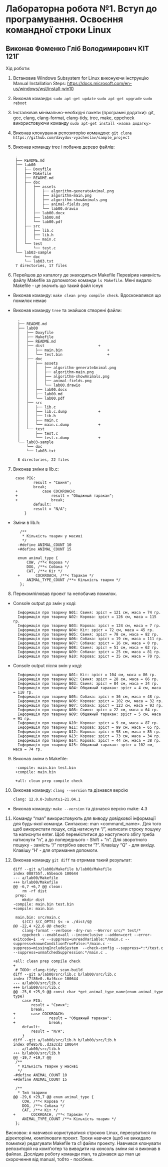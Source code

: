 # Лабораторна робота №1. Вступ до програмування. Освоєння командної строки Linux #

## Виконав Фоменко Гліб Володимирович КІТ 121Г ##

Хід роботи:

1. Встановив Windows Subsystem for Linux виконуючи інструкцію Manual Installation Steps: https://docs.microsoft.com/en-us/windows/wsl/install-win10

2. Виконав команди: 
`sudo apt-get update`
`sudo apt-get upgrade`
`sudo reboot`

3. Інсталював мінімально-необхідні пакети (програмні додатки): git, gcc, clang, clang-format, clang-tidy, tree, make, cppcheck використовуючи команду `sudo apt-get install <назва додатку>`

4. Виконав клонування репозиторію командою: `git clone https://github.com/davydov-vyacheslav/sample_project`

5. Виконав команду tree і побачив дерево файлів:

		.
		├── README.md
		├── lab00
		│   ├── Doxyfile
		│   ├── Makefile
		│   ├── README.md
		│   ├── doc
		│   │   ├── assets
		│   │   │   ├── algorithm-generateAnimal.png
		│   │   │   ├── algorithm-main.png
		│   │   │   ├── algorithm-showAnimals.png
		│   │   │   ├── animal-fields.png
		│   │   │   └── lab00.drawio
		│   │   ├── lab00.docx
		│   │   ├── lab00.md
		│   │   └── lab00.pdf
		│   ├── src
		│   │   ├── lib.c
		│   │   ├── lib.h
		│   │   └── main.c
		│   └── test
		│       └── test.c
		└── lab03-sample
		    └── doc
			└── lab03.txt
		7 directories, 17 files

6. Перейшов до каталогу де знаходиться Makefile
Перевірив наявність файлу Makefile за допомогою команди `ls Makefile`. Мені видало Makefile - це значить що такий файл існує
* Виконав команду: `make clean prep compile check`. Вдосконалився що помилок немає
* Виконав команду `tree` та знайшов створені файли:

		.
		├── README.md
		├── lab00
		│   ├── Doxyfile
		│   ├── Makefile
		│   ├── README.md
		│   ├── dist						+
		│   │   ├── main.bin					+
		│   │   └── test.bin					+
		│   ├── doc
		│   │   ├── assets
		│   │   │   ├── algorithm-generateAnimal.png
		│   │   │   ├── algorithm-main.png
		│   │   │   ├── algorithm-showAnimals.png
		│   │   │   ├── animal-fields.png
		│   │   │   └── lab00.drawio
		│   │   ├── lab00.docx
		│   │   ├── lab00.md
		│   │   └── lab00.pdf
		│   ├── src
		│   │   ├── lib.c
		│   │   ├── lib.c.dump				+
		│   │   ├── lib.h
		│   │   ├── main.c
		│   │   └── main.c.dump				+
		│   └── test
		│       ├── test.c
		│       └── test.c.dump				+
		└── lab03-sample
		    └── doc
			└── lab03.txt

		8 directories, 22 files

7. Виконав зміни в lib.c:

		case PIG:
				result = "Свиня";
				break;
		+       	case COCKROACH:
		+               result = "Общажный таракан";
		+               break;
				default:
				result = "N/A";
			}

* Зміни в lib.h:

		 /**
		  * Кількість тварин у масиві
		  */
		-#define ANIMAL_COUNT 10
		+#define ANIMAL_COUNT 15

		enum animal_type {
			COW, /**< Корова */
			DOG, /**< Собака */
			CAT, /**< Кіт */
		+       COCKROACH, /**< Таракан */
			ANIMAL_TYPE_COUNT /**< Кількість тварин */
		 };


8. Перекомпілював проект та непобачив помилок.
* Console output до змін у коді:

		Інформація про тварину №01: Свиня: зріст = 121 см, маса = 74 гр.
		Інформація про тварину №02: Корова: зріст = 126 см, маса = 115 гр.
		Інформація про тварину №03: Корова: зріст = 124 см, маса = 7 гр.
		Інформація про тварину №04: Кіт: зріст = 72 см, маса = 45 гр.
		Інформація про тварину №05: Свиня: зріст = 78 см, маса = 82 гр.
		Інформація про тварину №06: Собака: зріст = 19 см, маса = 111 гр.
		Інформація про тварину №07: Собака: зріст = 16 см, маса = 0 гр.
		Інформація про тварину №08: Свиня: зріст = 51 см, маса = 62 гр.
		Інформація про тварину №09: Собака: зріст = 25 см, маса = 81 гр.
		Інформація про тварину №10: Корова: зріст = 35 см, маса = 70 гр.

* Console output після змін у коді:

		Інформація про тварину №01: Кіт: зріст = 104 см, маса = 86 гр.
		Інформація про тварину №02: Свиня: зріст = 28 см, маса = 66 гр.
		Інформація про тварину №03: Свиня: зріст = 84 см, маса = 34 гр.
		Інформація про тварину №04: Общажный таракан: зріст = 4 см, маса = 118 гр.
		Інформація про тварину №05: Собака: зріст = 36 см, маса = 48 гр.
		Інформація про тварину №06: Корова: зріст = 102 см, маса = 32 гр.
		Інформація про тварину №07: Собака: зріст = 123 см, маса = 93 гр.
		Інформація про тварину №08: Свиня: зріст = 22 см, маса = 64 гр.
		Інформація про тварину №09: Общажный таракан: зріст = 5 см, маса = 91 гр.
		Інформація про тварину №10: Корова: зріст = 9 см, маса = 87 гр.
		Інформація про тварину №11: Корова: зріст = 99 см, маса = 65 гр.
		Інформація про тварину №12: Корова: зріст = 98 см, маса = 85 гр.
		Інформація про тварину №13: Корова: зріст = 73 см, маса = 34 гр.
		Інформація про тварину №14: Корова: зріст = 44 см, маса = 38 гр.
		Інформація про тварину №15: Общажный таракан: зріст = 102 см, маса = 74 гр.

9. Виконав зміни в Makefile:

		-compile: main.bin test.bin
		+compile: main.bin

		+all: clean prep compile check

10. Виконав команду: `clang --version` та дізнався версію 

		clang: 12.0.0-3ubuntu1~21.04.1

* Виконав команду: `make --version` та дізнався версію make: 4.3

11. Команду “man” використовують для виводу довідкової інформації для будь-якої команди. Синтаксис: man <command_name>. Для того щоб використати пошук, слід натиснути “/”, написати строку пошуку та натиснути enter. Щоб переміститися до наступного збігу треба натиснути “n”, а до попереднього - Shift + “n”. Для зворотного пошуку - замість “/” потрібно ввести “?”. Клавішу “Q” - для вихіду. Клавішу “H’ - для отримання допомоги.

12. Виконав команду `git diff` та отримав такий результат:

		diff --git a/lab00/Makefile b/lab00/Makefile
		index 088755f..65beac6 100644
		--- a/lab00/Makefile
		+++ b/lab00/Makefile
		@@ -6,7 +6,7 @@ clean:
			rm -rf dist
		 prep:
			mkdir dist
		-compile: main.bin test.bin
		+compile: main.bin

		 main.bin: src/main.c
			$(CC) $(C_OPTS) $< -o ./dist/$@
		@@ -22,4 +22,6 @@ check:
			clang-format --verbose -dry-run --Werror src/* test/*
			cppcheck --enable=all --inconclusive --addon=cert --error-exitcode=1  -v --suppress=unreadVariable:*/main.c --suppress=knownConditionTrueFalse:*/main.c --suppress=missingIncludeSystem  --check-config --suppress=*:*/test.c  --suppress=unmatchedSuppression:*/main.c .

		+all: clean prep compile check
		+
		 # TODO: clang-tidy; scan-build
		diff --git a/lab00/src/lib.c b/lab00/src/lib.c
		index f7f86e0..6af6cce 100644
		--- a/lab00/src/lib.c
		+++ b/lab00/src/lib.c
		@@ -25,6 +25,9 @@ const char *get_animal_type_name(enum animal_type type)
			case PIG:
				result = "Свиня";
				break;
		+       case COCKROACH:
		+               result = "Общажный таракан";
		+               break;
			default:
				result = "N/A";
			}
		diff --git a/lab00/src/lib.h b/lab00/src/lib.h
		index 0fe857b..d3a3cd3 100644
		--- a/lab00/src/lib.h
		+++ b/lab00/src/lib.h
		@@ -19,7 +19,7 @@
		 /**
		  * Кількість тварин у масиві
		  */
		-#define ANIMAL_COUNT 10
		+#define ANIMAL_COUNT 15

		 /**
		  * Тип тварини
		@@ -29,6 +29,7 @@ enum animal_type {
			COW, /**< Корова */
			DOG, /**< Собака */
			CAT, /**< Кіт */
		+       COCKROACH, /**< Таракан */
			ANIMAL_TYPE_COUNT /**< Кількість тварин */
		 };

Висновок: я навчився користуватися строкою Linux, пересуватися по діректоріям, компілювати проект. Трохи навчися (щоб не викидало помилки) редагувати Makefile та c1 файли проекту. Навчився клонувати репозиторій на комп’ютер та виводити на консоль зміни які я виконав в файлах. Дослідив роботу команди man, та дізнався що man це скорочення від manual, тобто - посібник.
